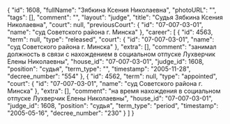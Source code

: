 {
    "id": 1608,
    "fullName": "Зябкина Ксения Николаевна",
    "photoURL": "",
    "tags": [],
    "comment": "",
    "layout": "judge",
    "title": "Судья Зябкина Ксения Николаевна",
    "court": null,
    "previousCourt": {
        "id": "07-007-03-01",
        "name": "суд Советского района г. Минска"
    },
    "career": [
        {
            "id": 4563,
            "term": null,
            "type": "released",
            "court": {
                "id": "07-007-03-01",
                "name": "суд Советского района г. Минска"
            },
            "extra": [],
            "comment": "занимал должность в связи с нахождением в социальном отпуске Лухверчик Елены Николаевны",
            "house_id": "07-007-03-01",
            "judge_id": 1608,
            "position": "судья",
            "term_type": "",
            "timestamp": "2005-11-28",
            "decree_number": "554"
        },
        {
            "id": 4562,
            "term": null,
            "type": "appointed",
            "court": {
                "id": "07-007-03-01",
                "name": "суд Советского района г. Минска"
            },
            "extra": [],
            "comment": "на время нахождения в социальном отпуске Лухверчик Елены Николаевны",
            "house_id": "07-007-03-01",
            "judge_id": 1608,
            "position": "судья",
            "term_type": "period",
            "timestamp": "2005-05-16",
            "decree_number": "230"
        }
    ]
}